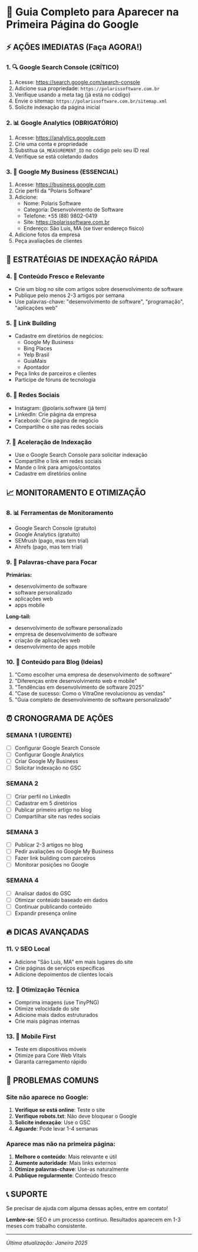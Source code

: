 # 🚀 Guia Completo para Aparecer na Primeira Página do Google

## ⚡ AÇÕES IMEDIATAS (Faça AGORA!)

### 1. 🔍 Google Search Console (CRÍTICO)
1. Acesse: https://search.google.com/search-console
2. Adicione sua propriedade: `https://polarissoftware.com.br`
3. Verifique usando a meta tag (já está no código)
4. Envie o sitemap: `https://polarissoftware.com.br/sitemap.xml`
5. Solicite indexação da página inicial

### 2. 📊 Google Analytics (OBRIGATÓRIO)
1. Acesse: https://analytics.google.com
2. Crie uma conta e propriedade
3. Substitua `GA_MEASUREMENT_ID` no código pelo seu ID real
4. Verifique se está coletando dados

### 3. 🏢 Google My Business (ESSENCIAL)
1. Acesse: https://business.google.com
2. Crie perfil da "Polaris Software"
3. Adicione:
   - Nome: Polaris Software
   - Categoria: Desenvolvimento de Software
   - Telefone: +55 (88) 9802-0419
   - Site: https://polarissoftware.com.br
   - Endereço: São Luís, MA (se tiver endereço físico)
4. Adicione fotos da empresa
5. Peça avaliações de clientes

## 🎯 ESTRATÉGIAS DE INDEXAÇÃO RÁPIDA

### 4. 📝 Conteúdo Fresco e Relevante
- Crie um blog no site com artigos sobre desenvolvimento de software
- Publique pelo menos 2-3 artigos por semana
- Use palavras-chave: "desenvolvimento de software", "programação", "aplicações web"

### 5. 🔗 Link Building
- Cadastre em diretórios de negócios:
  - Google My Business
  - Bing Places
  - Yelp Brasil
  - GuiaMais
  - Apontador
- Peça links de parceiros e clientes
- Participe de fóruns de tecnologia

### 6. 📱 Redes Sociais
- Instagram: @polaris.software (já tem)
- LinkedIn: Crie página da empresa
- Facebook: Crie página de negócio
- Compartilhe o site nas redes sociais

### 7. 🚀 Aceleração de Indexação
- Use o Google Search Console para solicitar indexação
- Compartilhe o link em redes sociais
- Mande o link para amigos/contatos
- Cadastre em diretórios online

## 📈 MONITORAMENTO E OTIMIZAÇÃO

### 8. 📊 Ferramentas de Monitoramento
- Google Search Console (gratuito)
- Google Analytics (gratuito)
- SEMrush (pago, mas tem trial)
- Ahrefs (pago, mas tem trial)

### 9. 🎯 Palavras-chave para Focar
**Primárias:**
- desenvolvimento de software
- software personalizado
- aplicações web
- apps mobile

**Long-tail:**
- desenvolvimento de software personalizado
- empresa de desenvolvimento de software
- criação de aplicações web
- desenvolvimento de apps mobile

### 10. 📝 Conteúdo para Blog (Ideias)
1. "Como escolher uma empresa de desenvolvimento de software"
2. "Diferenças entre desenvolvimento web e mobile"
3. "Tendências em desenvolvimento de software 2025"
4. "Case de sucesso: Como o VitraOne revolucionou as vendas"
5. "Guia completo de desenvolvimento de software personalizado"

## ⏰ CRONOGRAMA DE AÇÕES

### SEMANA 1 (URGENTE)
- [ ] Configurar Google Search Console
- [ ] Configurar Google Analytics
- [ ] Criar Google My Business
- [ ] Solicitar indexação no GSC

### SEMANA 2
- [ ] Criar perfil no LinkedIn
- [ ] Cadastrar em 5 diretórios
- [ ] Publicar primeiro artigo no blog
- [ ] Compartilhar site nas redes sociais

### SEMANA 3
- [ ] Publicar 2-3 artigos no blog
- [ ] Pedir avaliações no Google My Business
- [ ] Fazer link building com parceiros
- [ ] Monitorar posições no Google

### SEMANA 4
- [ ] Analisar dados do GSC
- [ ] Otimizar conteúdo baseado em dados
- [ ] Continuar publicando conteúdo
- [ ] Expandir presença online

## 🔥 DICAS AVANÇADAS

### 11. 💡 SEO Local
- Adicione "São Luís, MA" em mais lugares do site
- Crie páginas de serviços específicas
- Adicione depoimentos de clientes locais

### 12. 🎨 Otimização Técnica
- Comprima imagens (use TinyPNG)
- Otimize velocidade do site
- Adicione mais dados estruturados
- Crie mais páginas internas

### 13. 📱 Mobile First
- Teste em dispositivos móveis
- Otimize para Core Web Vitals
- Garanta carregamento rápido

## 🚨 PROBLEMAS COMUNS

### Site não aparece no Google:
1. **Verifique se está online**: Teste o site
2. **Verifique robots.txt**: Não deve bloquear o Google
3. **Solicite indexação**: Use o GSC
4. **Aguarde**: Pode levar 1-4 semanas

### Aparece mas não na primeira página:
1. **Melhore o conteúdo**: Mais relevante e útil
2. **Aumente autoridade**: Mais links externos
3. **Otimize palavras-chave**: Use-as naturalmente
4. **Publique regularmente**: Conteúdo fresco

## 📞 SUPORTE

Se precisar de ajuda com alguma dessas ações, entre em contato!

**Lembre-se**: SEO é um processo contínuo. Resultados aparecem em 1-3 meses com trabalho consistente.

---
*Última atualização: Janeiro 2025*
